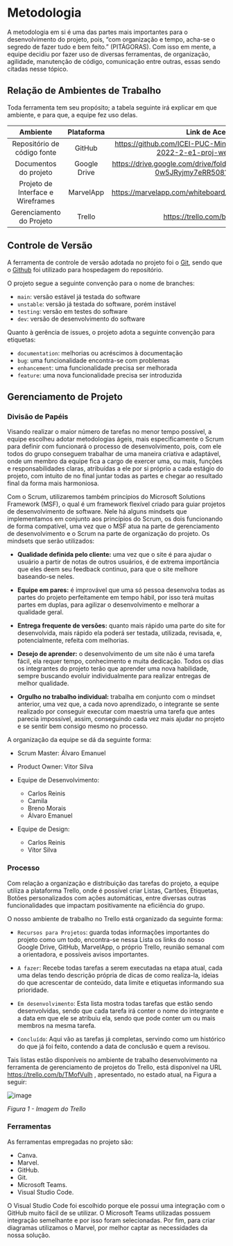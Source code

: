 
# Metodologia

A metodologia em si é uma das partes mais importantes para o desenvolvimento do projeto, pois, “com organização e tempo, acha-se o segredo de fazer tudo e bem feito.” (PITÁGORAS). Com isso em mente, a equipe decidiu por fazer uso de diversas ferramentas, de organização, agilidade, manutenção de código, comunicação entre outras, essas sendo citadas nesse tópico.

## Relação de Ambientes de Trabalho
Toda ferramenta tem seu propósito; a tabela seguinte irá explicar em que ambiente, e para que, a equipe fez uso delas.

|              Ambiente              |  Plataforma  |                                    Link de Acesso                                    |
|:----------------------------------:|:------------:|:------------------------------------------------------------------------------------:|
|     Repositório de código fonte    |    GitHub    | https://github.com/ICEI-PUC-Minas-PMV-ADS/pmv-ads-2022-2-e1-proj-web-t4-filmes       |
|        Documentos do projeto       | Google Drive | https://drive.google.com/drive/folders/1POynLcQ6bOiBFRq-0w5JRyjmy7eRR508?usp=sharing |
| Projeto de Interface e  Wireframes |   MarvelApp  | https://marvelapp.com/whiteboard/AkRMLcgAiwuiBpcDas4w                                |
|      Gerenciamento do Projeto      |    Trello    | https://trello.com/b/TMofVulh                                                        |


## Controle de Versão

A ferramenta de controle de versão adotada no projeto foi o
[Git](https://git-scm.com/), sendo que o [Github](https://github.com)
foi utilizado para hospedagem do repositório.

O projeto segue a seguinte convenção para o nome de branches:

- `main`: versão estável já testada do software
- `unstable`: versão já testada do software, porém instável
- `testing`: versão em testes do software
- `dev`: versão de desenvolvimento do software

Quanto à gerência de issues, o projeto adota a seguinte convenção para
etiquetas:

- `documentation`: melhorias ou acréscimos à documentação
- `bug`: uma funcionalidade encontra-se com problemas
- `enhancement`: uma funcionalidade precisa ser melhorada
- `feature`: uma nova funcionalidade precisa ser introduzida

## Gerenciamento de Projeto

### Divisão de Papéis
Visando realizar o maior número de tarefas no menor tempo possível, a equipe escolheu adotar metodologias ágeis, mais especificamente o Scrum para definir com funcionará o processo de desenvolvimento, pois, com ele todos do grupo conseguem trabalhar de uma maneira criativa e adaptável, onde um membro da equipe fica a cargo de exercer uma, ou mais, funções e responsabilidades claras, atribuídas a ele por si próprio a cada estágio do projeto, com intuito de no final juntar todas as partes e chegar ao resultado final da forma mais harmoniosa.

Com o Scrum, utilizaremos também princípios do Microsoft Solutions Framework (MSF), o qual é um framework flexível criado para guiar projetos de desenvolvimento de software. Nele há alguns mindsets que implementamos em conjunto aos princípios do Scrum, os dois funcionando de forma compatível, uma vez que o MSF atua na parte de gerenciamento de desenvolvimento e o Scrum na parte de organização do projeto. Os mindsets que serão utilizados:

+ **Qualidade definida pelo cliente:** uma vez que o site é para ajudar o usuário a partir de notas de outros usuários, é de extrema importância que eles deem seu feedback continuo, para que o site melhore baseando-se neles.


+ **Equipe em pares:** é improvável que uma só pessoa desenvolva todas as partes do projeto perfeitamente em tempo hábil, por isso terá muitas partes em duplas, para agilizar o desenvolvimento e melhorar a qualidade geral.


+ **Entrega frequente de versões:** quanto mais rápido uma parte do site for desenvolvida, mais rápido ela poderá ser testada, utilizada, revisada, e, potencialmente, refeita com melhorias.


+ **Desejo de aprender:** o desenvolvimento de um site não é uma tarefa fácil, ela requer tempo, conhecimento e muita dedicação. Todos os dias os integrantes do projeto terão que aprender uma nova habilidade, sempre buscando evoluir individualmente para realizar entregas de melhor qualidade.


+ **Orgulho no trabalho individual:** trabalha em conjunto com o mindset anterior, uma vez que, a cada novo aprendizado, o integrante se sente realizado por conseguir executar com maestria uma tarefa que antes parecia impossível, assim, conseguindo cada vez mais ajudar no projeto e se sentir bem consigo mesmo no processo.

A organização da equipe se dá da seguinte forma:

+ Scrum Master: Álvaro Emanuel
+ Product Owner: Vitor Silva

+ Equipe de Desenvolvimento:
	- Carlos Reinis 
	- Camila
	- Breno Morais
	- Álvaro Emanuel
+ Equipe de Design:
	- Carlos Reinis
	- Vítor Silva

### Processo

Com relação a organização e distribuição das tarefas do projeto, a equipe utiliza a plataforma Trello, onde é possível criar Listas, Cartões, Etiquetas, Botões personalizados com ações automáticas, entre diversas outras funcionalidades que impactam positivamente na eficiência do grupo.

O nosso ambiente de trabalho no Trello está organizado da seguinte forma:

- `Recursos para Projetos`: guarda todas informações importantes do projeto como um todo, encontra-se nessa Lista os links do nosso Google Drive, GitHub, MarvelApp, o próprio Trello, reunião semanal com a orientadora, e possíveis avisos importantes.

- `A fazer`: Recebe todas tarefas a serem executadas na etapa atual, cada uma delas tendo descrição própria de dicas de como realiza-la, ideias do que acrescentar de conteúdo, data limite e etiquetas informando sua prioridade.

- `Em desenvolvimento`: Esta lista mostra todas tarefas que estão sendo desenvolvidas, sendo que cada tarefa irá conter o nome do integrante e a data em que ele se atribuiu ela, sendo que pode conter um ou mais membros na mesma tarefa.

- `Concluído`: Aqui vão as tarefas já completas, servindo como um histórico do que já foi feito, contendo a data de conclusão e quem a revisou.

Tais listas estão disponíveis no ambiente de trabalho desenvolvimento na ferramenta de gerenciamento de projetos do Trello, está disponível na URL https://trello.com/b/TMofVulh , apresentado, no estado atual, na Figura a seguir:

![image](https://user-images.githubusercontent.com/13721147/194719101-4c26ae40-c914-482b-8886-ace95e273b20.png)

*Figura 1 - Imagem do Trello*

### Ferramentas

As ferramentas empregadas no projeto são:

- Canva.
- Marvel.
- GitHub.
- Git.
- Microsoft Teams.
- Visual Studio Code.

O Visual Studio Code foi escolhido porque ele possui uma integração com o
GitHub muito fácil de se utilizar. O Microsoft Teams utilizadas possuem
integração semelhante e por isso foram selecionadas. Por fim, para criar
diagramas utilizamos o Marvel, por melhor captar as
necessidades da nossa solução.
